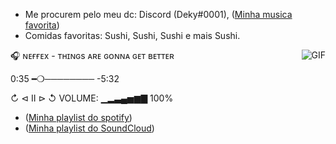 - Me procurem pelo meu dc: Discord (Deky#0001), ([Minha musica favorita](https://www.youtube.com/watch?v=woNrNfFVsKc&ab_channel=NoCopyrightSounds))
- Comidas favoritas: Sushi, Sushi, Sushi e mais Sushi.

<img align="right" alt="GIF" src="https://i.redd.it/aym1gqxv0eo71.gif" />

🎧 ɴᴇғғᴇx - ᴛʜɪɴɢs ᴀʀᴇ ɢᴏɴɴᴀ ɢᴇᴛ ʙᴇᴛᴛᴇʀ

0:35 ━❍──────── -5:32

↻     ⊲  Ⅱ  ⊳     ↺
VOLUME: ▁▂▃▄▅▆▇ 100%

- ([Minha playlist do spotify](https://open.spotify.com/user/31rixvqa36wivjxrxbh3exixi7vy))
- ([Minha playlist do SoundCloud](https://soundcloud.com/user-981597680-906168883))
